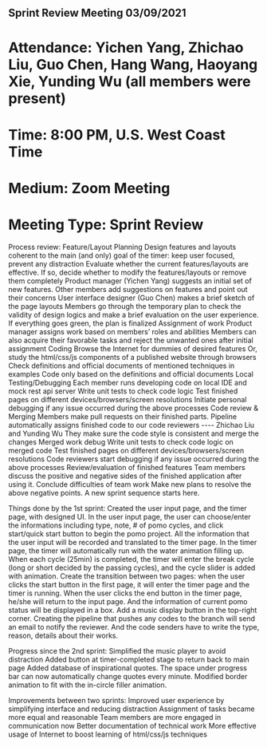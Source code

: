 ## Sprint Review Meeting  03/09/2021
# Attendance: Yichen Yang, Zhichao Liu, Guo Chen, Hang Wang, Haoyang Xie, Yunding Wu (all members were present)
# Time: 8:00 PM, U.S. West Coast Time
# Medium: Zoom Meeting
# Meeting Type: Sprint Review

Process review:
Feature/Layout Planning
Design features and layouts coherent to the main (and only) goal of the timer: keep user focused, prevent any distraction
Evaluate whether the current features/layouts are effective. If so, decide whether to modify the features/layouts or remove them completely
Product manager (Yichen Yang) suggests an initial set of new features. Other members add suggestions on features and point out their concerns
User interface designer (Guo Chen) makes a brief sketch of the page layouts
Members go through the temporary plan to check the validity of design logics and make a brief evaluation on the user experience. If everything goes green, the plan is finalized
Assignment of work
Product manager assigns work based on members’ roles and abilities
Members can also acquire their favorable tasks and reject the unwanted ones after initial assignment
Coding
Browse the Internet for dummies of desired features
Or, study the html/css/js components of a published website through browsers
Check definitions and official documents of mentioned techniques in examples
Code only based on the definitions and official documents
Local Testing/Debugging
Each member runs developing code on local IDE and mock rest api server
Write unit tests to check code logic
Test finished pages on different devices/browsers/screen resolutions
Initiate personal debugging if any issue occurred during the above processes
Code review & Merging
Members make pull requests on their finished parts.
Pipeline automatically assigns finished code to our code reviewers ---- Zhichao Liu and Yunding Wu
They make sure the code style is consistent and merge the changes
Merged work debug
Write unit tests to check code logic on merged code
Test finished pages on different devices/browsers/screen resolutions
Code reviewers start debugging if any issue occurred during the above processes
Review/evaluation of finished features
Team members discuss the positive and negative sides of the finished application after using it.
Conclude difficulties of team work
Make new plans to resolve the above negative points. A new sprint sequence starts here.

Things done by the 1st sprint: 
Created the user input page, and the timer page, with designed UI.
In the user input page, the user can choose/enter the informations including type, note, # of pomo cycles, and click start/quick start button to begin the pomo project. 
All the information that the user input will be recorded and translated to the timer page. 
In the timer page, the timer will automatically run with the water animation filling up. When each cycle (25min) is completed, the timer will enter the break cycle (long or short decided by the passing cycles), and the cycle slider is added with animation.
Create the transition between two pages: when the user clicks the start button in the first page, it will enter the timer page and the timer is running. When the user clicks the end button in the timer page, he/she will return to the input page. And the information of current pomo status will be displayed in a box. 
Add a music display button in the top-right corner.
Creating the pipeline that pushes any codes to the branch will send an email to notify the reviewer. And the code senders have to write the type, reason, details about their works.

Progress since the 2nd sprint: 
Simplified the music player to avoid distraction
Added button at timer-completed stage to return back to main page
Added database of inspirational quotes. The space under progress bar can now automatically change quotes every minute. 
Modified border animation to fit with the in-circle filler animation.

Improvements between two sprints:
Improved user experience by simplifying interface and reducing distraction
Assignment of tasks became more equal and reasonable
Team members are more engaged in communication now
Better documentation of technical work
More effective usage of Internet to boost learning of html/css/js techniques
